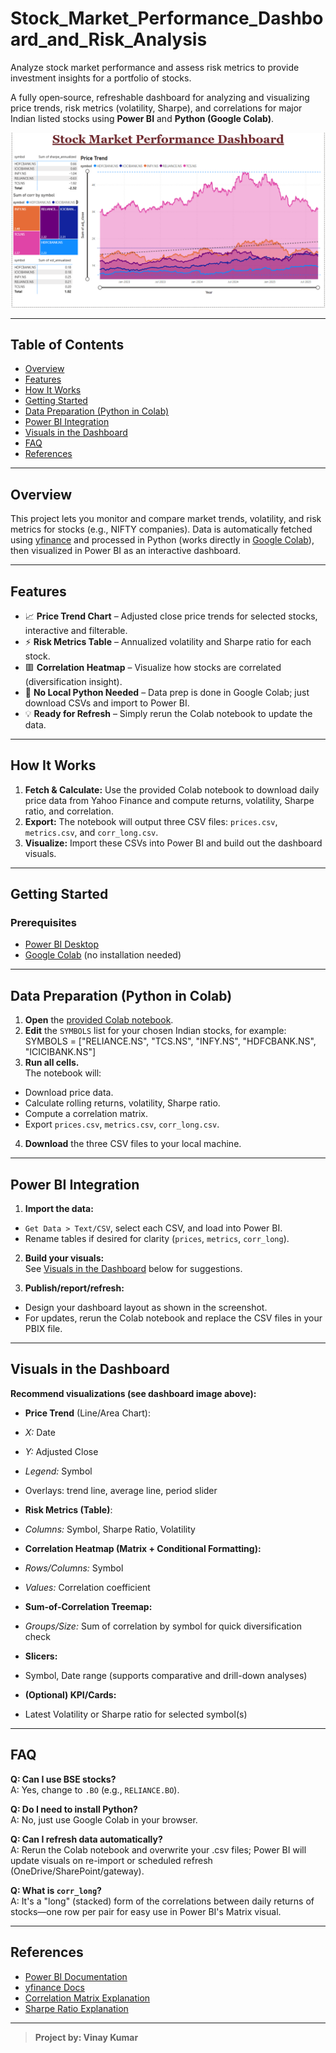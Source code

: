# Stock_Market_Performance_Dashboard_and_Risk_Analysis
Analyze stock market performance and assess risk metrics to provide investment insights for a portfolio of stocks.

A fully open‑source, refreshable dashboard for analyzing and visualizing price trends, risk metrics (volatility, Sharpe), and correlations for major Indian listed stocks using **Power BI** and **Python (Google Colab)**.

![Dashboard Screenshot](./Dashboard_Screenshot.png)

---

## Table of Contents
- [Overview](#overview)
- [Features](#features)
- [How It Works](#how-it-works)
- [Getting Started](#getting-started)
- [Data Preparation (Python in Colab)](#data-preparation-python-in-colab)
- [Power BI Integration](#power-bi-integration)
- [Visuals in the Dashboard](#visuals-in-the-dashboard)
- [FAQ](#faq)
- [References](#references)

---

## Overview

This project lets you monitor and compare market trends, volatility, and risk metrics for stocks (e.g., NIFTY companies). Data is automatically fetched using [yfinance](https://pypi.org/project/yfinance/) and processed in Python (works directly in [Google Colab](https://colab.research.google.com/)), then visualized in Power BI as an interactive dashboard.

---

## Features

- 📈 **Price Trend Chart** – Adjusted close price trends for selected stocks, interactive and filterable.
- ⚡ **Risk Metrics Table** – Annualized volatility and Sharpe ratio for each stock.
- 🟥 **Correlation Heatmap** – Visualize how stocks are correlated (diversification insight).
- 🧩 **No Local Python Needed** – Data prep is done in Google Colab; just download CSVs and import to Power BI.
- 💡 **Ready for Refresh** – Simply rerun the Colab notebook to update the data.

---

## How It Works

1. **Fetch & Calculate:** Use the provided Colab notebook to download daily price data from Yahoo Finance and compute returns, volatility, Sharpe ratio, and correlation.
2. **Export:** The notebook will output three CSV files: `prices.csv`, `metrics.csv`, and `corr_long.csv`.
3. **Visualize:** Import these CSVs into Power BI and build out the dashboard visuals.

---

## Getting Started

### Prerequisites

- [Power BI Desktop](https://powerbi.microsoft.com/desktop)
- [Google Colab](https://colab.research.google.com/) (no installation needed)

---

## Data Preparation (Python in Colab)

1. **Open** the [provided Colab notebook](./Stock_Market_Performance_Dashboard.ipynb).
2. **Edit** the `SYMBOLS` list for your chosen Indian stocks, for example:
   SYMBOLS = ["RELIANCE.NS", "TCS.NS", "INFY.NS", "HDFCBANK.NS", "ICICIBANK.NS"]
3. **Run all cells.**  
The notebook will:
- Download price data.
- Calculate rolling returns, volatility, Sharpe ratio.
- Compute a correlation matrix.
- Export `prices.csv`, `metrics.csv`, `corr_long.csv`.

4. **Download** the three CSV files to your local machine.

---

## Power BI Integration

1. **Import the data:**
- `Get Data > Text/CSV`, select each CSV, and load into Power BI.
- Rename tables if desired for clarity (`prices`, `metrics`, `corr_long`).

2. **Build your visuals:**  
See [Visuals in the Dashboard](#visuals-in-the-dashboard) below for suggestions.

3. **Publish/report/refresh:**
- Design your dashboard layout as shown in the screenshot.
- For updates, rerun the Colab notebook and replace the CSV files in your PBIX file.

---

## Visuals in the Dashboard

**Recommend visualizations (see dashboard image above):**

- **Price Trend** (Line/Area Chart):  
 - *X:* Date  
 - *Y:* Adjusted Close  
 - *Legend:* Symbol  
 - Overlays: trend line, average line, period slider

- **Risk Metrics (Table)**:  
 - *Columns:* Symbol, Sharpe Ratio, Volatility

- **Correlation Heatmap (Matrix + Conditional Formatting):**  
 - *Rows/Columns:* Symbol  
 - *Values:* Correlation coefficient  

- **Sum-of-Correlation Treemap:**  
 - *Groups/Size:* Sum of correlation by symbol for quick diversification check

- **Slicers:**  
 - Symbol, Date range (supports comparative and drill-down analyses)

- **(Optional) KPI/Cards:**  
 - Latest Volatility or Sharpe ratio for selected symbol(s)

---

## FAQ

**Q: Can I use BSE stocks?**  
A: Yes, change to `.BO` (e.g., `RELIANCE.BO`).

**Q: Do I need to install Python?**  
A: No, just use Google Colab in your browser.

**Q: Can I refresh data automatically?**  
A: Rerun the Colab notebook and overwrite your .csv files; Power BI will update visuals on re-import or scheduled refresh (OneDrive/SharePoint/gateway).

**Q: What is `corr_long`?**  
A: It's a "long" (stacked) form of the correlations between daily returns of stocks—one row per pair for easy use in Power BI's Matrix visual.

---

## References

- [Power BI Documentation](https://learn.microsoft.com/en-us/power-bi/)
- [yfinance Docs](https://github.com/ranaroussi/yfinance)
- [Correlation Matrix Explanation](https://www.investopedia.com/terms/c/correlation.asp)
- [Sharpe Ratio Explanation](https://www.investopedia.com/terms/s/sharperatio.asp)

---

> **Project by: Vinay Kumar**  


